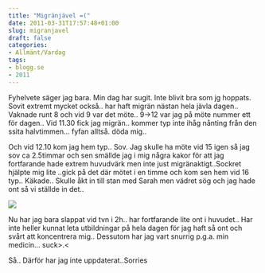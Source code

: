 ```yaml
---
title: "Migränjävel =("
date: 2011-03-31T17:57:48+01:00
slug: migranjavel
draft: false
categories:
- Allmänt/Vardag
tags:
- blogg.se
- 2011
---
```

Fyhelvete säger jag bara. Min dag har sugit. Inte blivit bra som jg hoppats. Sovit extremt mycket också.. har haft migrän nästan hela jävla dagen.. Vaknade runt 8 och vid 9 var det möte.. 9->12 var jag på möte nummer ett för dagen.. Vid 11.30 fick jag migrän.. kommer typ inte ihåg nånting från den ssita halvtimmen... fyfan alltså. döda mig..  
  
Och vid 12.10 kom jag hem typ.. Sov. Jag skulle ha möte vid 15 igen så jag sov ca 2.5timmar och sen smällde jag i mig några kakor för att jag fortfarande hade extrem huvudvärk men inte just migränaktigt..Sockret hjälpte mig lite ..gick på det där mötet i en timme och kom sen hem vid 16 typ.. Käkade.. Skulle åkt in till stan med Sarah men vädret sög och jag hade ont så vi ställde in det..  
  
![](/assets/images/blogg.se/migranbild_422649l_140525400.jpg)  
  
Nu har jag bara slappat vid tvn i 2h.. har fortfarande lite ont i huvudet.. Har inte heller kunnat leta utbildningar på hela dagen för jag haft så ont och svårt att koncentrera mig.. Dessutom har jag vart snurrig p.g.a. min medicin... suck>.<  
  
  
Så.. Därför har jag inte uppdaterat..Sorries
